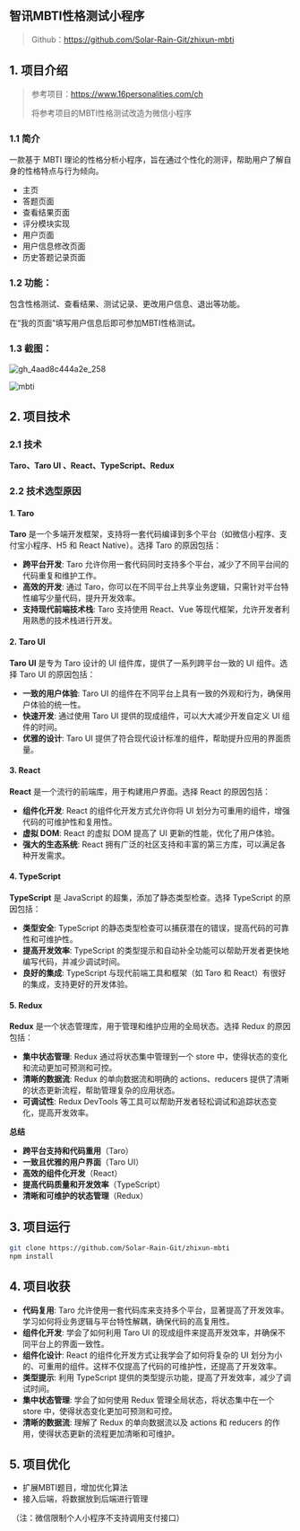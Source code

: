 ## 智讯MBTI性格测试小程序

> Github：https://github.com/Solar-Rain-Git/zhixun-mbti

## 1. 项目介绍

> 参考项目：https://www.16personalities.com/ch
>
> 将参考项目的MBTI性格测试改造为微信小程序

### 1.1 简介

一款基于 MBTI 理论的性格分析小程序，旨在通过个性化的测评，帮助用户了解自身的性格特点与行为倾向。

- 主页
- 答题页面
- 查看结果页面
- 评分模块实现
- 用户页面
- 用户信息修改页面
- 历史答题记录页面

### 1.2 功能：

包含性格测试、查看结果、测试记录、更改用户信息、退出等功能。

在“我的页面”填写用户信息后即可参加MBTI性格测试。

### 1.3 截图：

![gh_4aad8c444a2e_258](https://uploadtypora.oss-cn-hangzhou.aliyuncs.com/mini/mbti/gh_4aad8c444a2e_258.jpg)

![mbti](https://uploadtypora.oss-cn-hangzhou.aliyuncs.com/mini/mbti/mbti.jpg)

## 2. 项目技术

### 2.1 技术

**Taro、Taro UI 、React、TypeScript、Redux**

### 2.2 技术选型原因

#### 1. **Taro**

**Taro** 是一个多端开发框架，支持将一套代码编译到多个平台（如微信小程序、支付宝小程序、H5 和 React Native）。选择 Taro 的原因包括：

- **跨平台开发**: Taro 允许你用一套代码同时支持多个平台，减少了不同平台间的代码重复和维护工作。
- **高效的开发**: 通过 Taro，你可以在不同平台上共享业务逻辑，只需针对平台特性编写少量代码，提升开发效率。
- **支持现代前端技术栈**: Taro 支持使用 React、Vue 等现代框架，允许开发者利用熟悉的技术栈进行开发。

#### 2. **Taro UI**

**Taro UI** 是专为 Taro 设计的 UI 组件库，提供了一系列跨平台一致的 UI 组件。选择 Taro UI 的原因包括：

- **一致的用户体验**: Taro UI 的组件在不同平台上具有一致的外观和行为，确保用户体验的统一性。
- **快速开发**: 通过使用 Taro UI 提供的现成组件，可以大大减少开发自定义 UI 组件的时间。
- **优雅的设计**: Taro UI 提供了符合现代设计标准的组件，帮助提升应用的界面质量。

#### 3. **React**

**React** 是一个流行的前端库，用于构建用户界面。选择 React 的原因包括：

- **组件化开发**: React 的组件化开发方式允许你将 UI 划分为可重用的组件，增强代码的可维护性和复用性。
- **虚拟 DOM**: React 的虚拟 DOM 提高了 UI 更新的性能，优化了用户体验。
- **强大的生态系统**: React 拥有广泛的社区支持和丰富的第三方库，可以满足各种开发需求。

#### 4. **TypeScript**

**TypeScript** 是 JavaScript 的超集，添加了静态类型检查。选择 TypeScript 的原因包括：

- **类型安全**: TypeScript 的静态类型检查可以捕获潜在的错误，提高代码的可靠性和可维护性。
- **提高开发效率**: TypeScript 的类型提示和自动补全功能可以帮助开发者更快地编写代码，并减少调试时间。
- **良好的集成**: TypeScript 与现代前端工具和框架（如 Taro 和 React）有很好的集成，支持更好的开发体验。

#### 5. **Redux**

**Redux** 是一个状态管理库，用于管理和维护应用的全局状态。选择 Redux 的原因包括：

- **集中状态管理**: Redux 通过将状态集中管理到一个 store 中，使得状态的变化和流动更加可预测和可控。
- **清晰的数据流**: Redux 的单向数据流和明确的 actions、reducers 提供了清晰的状态更新流程，帮助管理复杂的应用状态。
- **可调试性**: Redux DevTools 等工具可以帮助开发者轻松调试和追踪状态变化，提高开发效率。

**总结**

- **跨平台支持和代码重用**（Taro）
- **一致且优雅的用户界面**（Taro UI）
- **高效的组件化开发**（React）
- **提高代码质量和开发效率**（TypeScript）
- **清晰和可维护的状态管理**（Redux）

## 3. 项目运行

```bash
git clone https://github.com/Solar-Rain-Git/zhixun-mbti
npm install
```

## 4. 项目收获

- **代码复用**: Taro 允许使用一套代码库来支持多个平台，显著提高了开发效率。学习如何将业务逻辑与平台特性解耦，确保代码的高复用性。
- **组件化开发**: 学会了如何利用 Taro UI 的现成组件来提高开发效率，并确保不同平台上的界面一致性。
- **组件化设计**: React 的组件化开发方式让我学会了如何将复杂的 UI 划分为小的、可重用的组件。这样不仅提高了代码的可维护性，还提高了开发效率。
- **类型提示**: 利用 TypeScript 提供的类型提示功能，提高了开发效率，减少了调试时间。
- **集中状态管理**: 学会了如何使用 Redux 管理全局状态，将状态集中在一个 store 中，使得状态变化更加可预测和可控。
- **清晰的数据流**: 理解了 Redux 的单向数据流以及 actions 和 reducers 的作用，使得状态更新的流程更加清晰和可维护。

## 5. 项目优化

- 扩展MBTI题目，增加优化算法
- 接入后端，将数据放到后端进行管理

​	（注：微信限制个人小程序不支持调用支付接口）